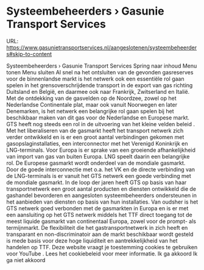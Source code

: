 # Systeembeheerders › Gasunie Transport Services

URL: https://www.gasunietransportservices.nl/aangeslotenen/systeembeheerders#skip-to-content

Systeembeheerders › Gasunie Transport Services
Spring naar inhoud
Menu tonen
Menu sluiten
Al snel na het ontsluiten van de gevonden gasreserves voor de binnenlandse markt is het
netwerk
ook een essentiële rol gaan spelen in het grensoverschrijdende transport in de export van
gas
richting Duitsland en België, en daarmee ook naar Frankrijk, Zwitserland en Italië.
Met de ontdekking van de gasvelden op de Noordzee, zowel op het Nederlandse Continentale plat, maar ook vanuit Noorwegen en later Denemarken, is het netwerk een belangrijke rol gaan spelen bij het beschikbaar maken van dit
gas
voor de Nederlandse en Europese markt.
GTS
heeft nog steeds een rol in de uitvoering van het
kleine velden beleid
.
Met het liberaliseren van de gasmarkt heeft het transport netwerk zich verder ontwikkeld en is er een groot aantal verbindingen gekomen met gasopslaginstallaties, een
interconnector
met het Verenigd Koninkrijk en LNG-terminals.
Voor Europa is er sprake van een groeiende afhankelijkheid van import van
gas
van buiten Europa. LNG speelt daarin een belangrijke rol. De Europese gasmarkt wordt onderdeel van de mondiale gasmarkt. Door de goede interconnectie met o.a. het VK en de directe verbinding van de LNG-terminals is er vanuit het
GTS
netwerk een goede verbinding met de mondiale gasmarkt.
In de loop der jaren heeft
GTS
op basis van haar transportnetwerk een groot aantal
producten en diensten
ontwikkeld die de gashandel bevorderen en aangesloten systeembeheerders ondersteunen in het aanbieden van diensten op basis van hun installaties. Van oudsher is het
GTS
netwerk goed verbonden met de gasmarkten in Europa en is er met een
aansluiting
op het
GTS
netwerk middels het
TTF
direct toegang tot de meest liquide gasmarkt van continentaal Europa, zowel voor de prompt- als termijnmarkt. De flexibiliteit die het gastransportnetwerk in zich heeft en transparant en non-discriminatoir aan de markt beschikbaar wordt gesteld is mede basis voor deze hoge liquiditeit en aantrekkelijkheid van het handelen op TTF.
Deze website vraagt je toestemming cookies te gebruiken voor
YouTube
. Lees het
cookiebeleid
voor meer informatie.
Ik ga akkoord
Ik ga niet akkoord